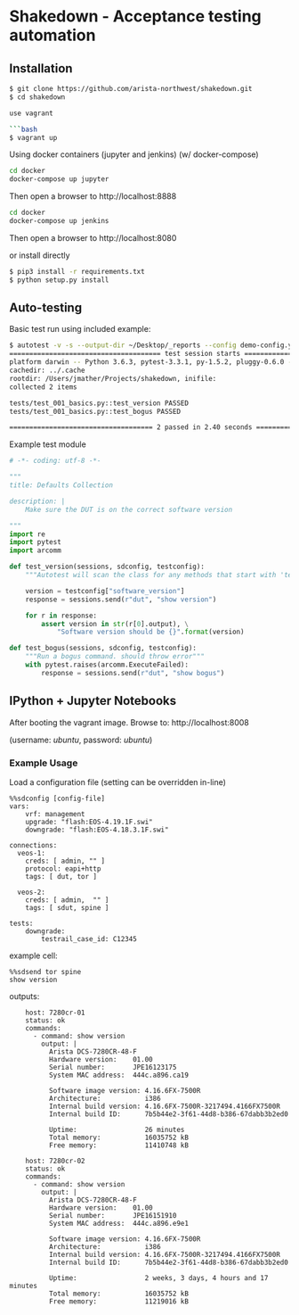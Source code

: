 Shakedown - Acceptance testing automation
=========================================

## Installation


```bash
$ git clone https://github.com/arista-northwest/shakedown.git
$ cd shakedown

use vagrant

```bash
$ vagrant up
```

Using docker containers (jupyter and jenkins) (w/ docker-compose)

```bash
cd docker
docker-compose up jupyter
```
Then open a browser to http://localhost:8888

```bash
cd docker
docker-compose up jenkins
```
Then open a browser to http://localhost:8080

or install directly

```bash
$ pip3 install -r requirements.txt
$ python setup.py install
```

## Auto-testing

Basic test run using included example:

```bash
$ autotest -v -s --output-dir ~/Desktop/_reports --config demo-config.yml tests/test_001_basics.py
====================================== test session starts =======================================
platform darwin -- Python 3.6.3, pytest-3.3.1, py-1.5.2, pluggy-0.6.0 -- /Users/jmather/Projects/shakedown/.direnv/python-3.6.3/bin/python
cachedir: ../.cache
rootdir: /Users/jmather/Projects/shakedown, inifile:
collected 2 items

tests/test_001_basics.py::test_version PASSED                                              [ 50%]
tests/test_001_basics.py::test_bogus PASSED                                                [100%]

==================================== 2 passed in 2.40 seconds ====================================
```

Example test module

```python
# -*- coding: utf-8 -*-

"""
title: Defaults Collection

description: |
    Make sure the DUT is on the correct software version

"""
import re
import pytest
import arcomm

def test_version(sessions, sdconfig, testconfig):
    """Autotest will scan the class for any methods that start with 'test'."""

    version = testconfig["software_version"]
    response = sessions.send(r"dut", "show version")

    for r in response:
        assert version in str(r[0].output), \
            "Software version should be {}".format(version)

def test_bogus(sessions, sdconfig, testconfig):
    """Run a bogus command. should throw error"""
    with pytest.raises(arcomm.ExecuteFailed):
        response = sessions.send(r"dut", "show bogus")
```

## IPython + Jupyter Notebooks

After booting the vagrant image. Browse to: http://localhost:8008

(username: _ubuntu_, password: _ubuntu_)

### Example Usage


Load a configuration file (setting can be overridden in-line)

```
%%sdconfig [config-file]
vars:
    vrf: management
    upgrade: "flash:EOS-4.19.1F.swi"
    downgrade: "flash:EOS-4.18.3.1F.swi"

connections:
  veos-1:
    creds: [ admin, "" ]
    protocol: eapi+http
    tags: [ dut, tor ]

  veos-2:
    creds: [ admin,  "" ]
    tags: [ sdut, spine ]

tests:
    downgrade:
        testrail_case_id: C12345
```

example cell:

```
%%sdsend tor spine
show version
```

outputs:

```
    host: 7280cr-01
    status: ok
    commands:
      - command: show version
        output: |
          Arista DCS-7280CR-48-F
          Hardware version:    01.00
          Serial number:       JPE16123175
          System MAC address:  444c.a896.ca19

          Software image version: 4.16.6FX-7500R
          Architecture:           i386
          Internal build version: 4.16.6FX-7500R-3217494.4166FX7500R
          Internal build ID:      7b5b44e2-3f61-44d8-b386-67dabb3b2ed0

          Uptime:                 26 minutes
          Total memory:           16035752 kB
          Free memory:            11410748 kB

    host: 7280cr-02
    status: ok
    commands:
      - command: show version
        output: |
          Arista DCS-7280CR-48-F
          Hardware version:    01.00
          Serial number:       JPE16151910
          System MAC address:  444c.a896.e9e1

          Software image version: 4.16.6FX-7500R
          Architecture:           i386
          Internal build version: 4.16.6FX-7500R-3217494.4166FX7500R
          Internal build ID:      7b5b44e2-3f61-44d8-b386-67dabb3b2ed0

          Uptime:                 2 weeks, 3 days, 4 hours and 17 minutes
          Total memory:           16035752 kB
          Free memory:            11219016 kB
```
